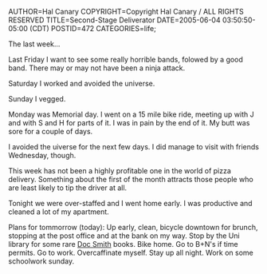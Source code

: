 AUTHOR=Hal Canary
COPYRIGHT=Copyright Hal Canary / ALL RIGHTS RESERVED
TITLE=Second-Stage Deliverator
DATE=2005-06-04 03:50:50-05:00 (CDT)
POSTID=472
CATEGORIES=life;

The last week...

Last Friday I want to see some really horrible bands, folowed by a good band. There may or may not have been a ninja attack.

Saturday I worked and avoided the universe.

Sunday I vegged.

Monday was Memorial day. I went on a 15 mile bike ride, meeting up with J and with S and H for parts of it. I was in pain by the end of it. My butt was sore for a couple of days.

I avoided the uiverse for the next few days. I did manage to visit with friends Wednesday, though.

This week has not been a highly profitable one in the world of pizza delivery. Something about the first of the month attracts those people who are least likely to tip the driver at all.

Tonight we were over-staffed and I went home early. I was productive and cleaned a lot of my apartment.

Plans for tommorrow (today): Up early, clean, bicycle downtown for brunch, stopping at the post office and at the bank on my way. Stop by the Uni library for some rare [Doc Smith](http://en.wikipedia.org/wiki/E._E._Smith) books. Bike home. Go to B+N's if time permits. Go to work. Overcaffinate myself. Stay up all night. Work on some schoolwork sunday.
